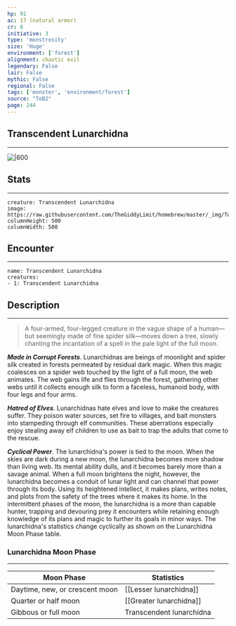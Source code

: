```yaml
---
hp: 91
ac: 17 (natural armor)
cr: 6
initiative: 3
type: 'monstrosity'    
size: 'Huge'
environment: ['forest']
alignment: chaotic evil
legendary: False
lair: False
mythic: False
regional: False
tags: ['monster', 'environment/forest']
source: "ToB2"
page: 244
---
```


## Transcendent Lunarchidna
---

![|600](https://raw.githubusercontent.com/TheGiddyLimit/homebrew/master/_img/ToB2/creature/Lunarchidna.webp)

## Stats
---

```statblock
creature: Transcendent Lunarchidna
image: https://raw.githubusercontent.com/TheGiddyLimit/homebrew/master/_img/ToB2/creature/token/Lunarchidna%20%28Token%29.png
columnHeight: 500
columnWidth: 500
```

## Encounter
---

```encounter-table
name: Transcendent Lunarchidna
creatures:
- 1: Transcendent Lunarchidna
```

## Description
---
>A four-armed, four-legged creature in the vague shape of a human—but seemingly made of fine spider silk—moves down a tree, slowly chanting the incantation of a spell in the pale light of the full moon.

**_Made in Corrupt Forests_**. Lunarchidnas are beings of moonlight and spider silk created in forests permeated by residual dark magic. When this magic coalesces on a spider web touched by the light of a full moon, the web animates. The web gains life and flies through the forest, gathering other webs until it collects enough silk to form a faceless, humanoid body, with four legs and four arms.

**_Hatred of Elves_**. Lunarchidnas hate elves and love to make the creatures suffer. They poison water sources, set fire to villages, and bait monsters into stampeding through elf communities. These aberrations especially enjoy stealing away elf children to use as bait to trap the adults that come to the rescue.

**_Cyclical Power_**. The lunarchidna's power is tied to the moon. When the skies are dark during a new moon, the lunarchidna becomes more shadow than living web. Its mental ability dulls, and it becomes barely more than a savage animal. When a full moon brightens the night, however, the lunarchidna becomes a conduit of lunar light and can channel that power through its body. Using its heightened intellect, it makes plans, writes notes, and plots from the safety of the trees where it makes its home. In the intermittent phases of the moon, the lunarchidna is a more than capable hunter, trapping and devouring prey it encounters while retaining enough knowledge of its plans and magic to further its goals in minor ways. The lunarchidna's statistics change cyclically as shown on the Lunarchidna Moon Phase table.
### Lunarchidna Moon Phase
---
|Moon Phase|Statistics|
|-------|-------|
|Daytime, new, or crescent moon|[[Lesser lunarchidna]]|
|Quarter or half moon|[[Greater lunarchidna]]|
|Gibbous or full moon|Transcendent lunarchidna|








